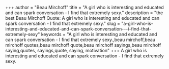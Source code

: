 +++
author = "Beau Mirchoff"
title = "A girl who is interesting and educated and can spark conversation - I find that extremely sexy."
description = "the best Beau Mirchoff Quote: A girl who is interesting and educated and can spark conversation - I find that extremely sexy."
slug = "a-girl-who-is-interesting-and-educated-and-can-spark-conversation---i-find-that-extremely-sexy"
keywords = "A girl who is interesting and educated and can spark conversation - I find that extremely sexy.,beau mirchoff,beau mirchoff quotes,beau mirchoff quote,beau mirchoff sayings,beau mirchoff saying,quotes, sayings,quote, saying, motivation"
+++
A girl who is interesting and educated and can spark conversation - I find that extremely sexy.
